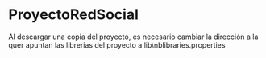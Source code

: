 # ProyectoRedSocial
Al descargar una copia del proyecto, es necesario cambiar la dirección a la quer apuntan las librerias del proyecto a lib\nblibraries.properties
